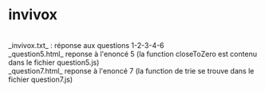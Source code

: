 # invivox
<br/>
_invivox.txt_ : réponse aux questions 1-2-3-4-6 <br/>
_question5.html_ reponse à l'enoncé 5 (la function closeToZero est contenu dans le fichier question5.js) <br/>
_question7.html_ reponse à l'enoncé 7 (la function de trie se trouve dans le fichier question7.js)
